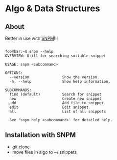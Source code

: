 # Algo & Data Structures

## About

Better in use with [SNPM](https://github.com/g-zavyalov/SNPM)!!!

```console

foo@bar:~$ snpm --help
OVERVIEW: Utill for searching suitable snippet

USAGE: snpm <subcommand>

OPTIONS:
  --version               Show the version.
  -h, --help              Show help information.

SUBCOMMANDS:
  find (default)          Search for snippet
  new                     Create new snippet
  add                     Add file to snippet
  edit                    Edit snippet
  all                     List of all snippets

  See 'snpm help <subcommand>' for detailed help.

```



## Installation with SNPM

* git clone
* move files in algo to ~/.snippets
